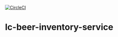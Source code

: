 [![CircleCI](https://circleci.com/gh/AzharSy3d/lc-beer-inventory-service/tree/main.svg?style=svg)](https://circleci.com/gh/AzharSy3d/lc-beer-inventory-service/tree/main)

# lc-beer-inventory-service
